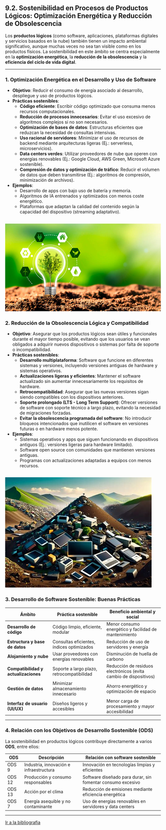 ## 9.2. Sostenibilidad en Procesos de Productos Lógicos: Optimización Energética y Reducción de Obsolescencia

Los **productos lógicos** (como software, aplicaciones, plataformas digitales y servicios basados en la nube) también tienen un impacto ambiental significativo, aunque muchas veces no sea tan visible como en los productos físicos. La sostenibilidad en este ámbito se centra especialmente en la **optimización energética**, la **reducción de la obsolescencia** y la **eficiencia del ciclo de vida digital**.

---

###  **1. Optimización Energética en el Desarrollo y Uso de Software**

- **Objetivo**: Reducir el consumo de energía asociado al desarrollo, despliegue y uso de productos lógicos.
- **Prácticas sostenibles**:
  - **Código eficiente**: Escribir código optimizado que consuma menos recursos computacionales.
  - **Reducción de procesos innecesarios**: Evitar el uso excesivo de algoritmos complejos si no son necesarios.
  - **Optimización de bases de datos**: Estructuras eficientes que reduzcan la necesidad de consultas intensivas.
  - **Uso racional de servidores**: Minimizar el uso de recursos de backend mediante arquitecturas ligeras (Ej.: serverless, microservicios).
  - **Data centers verdes**: Utilizar proveedores de nube que operen con energías renovables (Ej.: Google Cloud, AWS Green, Microsoft Azure sostenible).
  - **Compresión de datos y optimización de tráfico**: Reducir el volumen de datos que deben transmitirse (Ej.: algoritmos de compresión, minimización de archivos).
- **Ejemplos**:
  - Desarrollo de apps con bajo uso de batería y memoria.
  - Algoritmos de IA entrenados y optimizados con menos coste energético.
  - Plataformas que adaptan la calidad del contenido según la capacidad del dispositivo (streaming adaptativo).


![imagen1](../img_pisa3_6_Mena/eficiencia-energetica2.jpg)
---

###  **2. Reducción de la Obsolescencia Lógica y Compatibilidad**

- **Objetivo**: Asegurar que los productos lógicos sean útiles y funcionales durante el mayor tiempo posible, evitando que los usuarios se vean obligados a adquirir nuevos dispositivos o sistemas por falta de soporte o incompatibilidad.
- **Prácticas sostenibles**:
  - **Desarrollo multiplataforma**: Software que funcione en diferentes sistemas y versiones, incluyendo versiones antiguas de hardware y sistemas operativos.
  - **Actualizaciones ligeras y eficientes**: Mantener el software actualizado sin aumentar innecesariamente los requisitos de hardware.
  - **Retrocompatibilidad**: Asegurar que las nuevas versiones sigan siendo compatibles con los dispositivos anteriores.
  - **Soporte prolongado (LTS - Long Term Support)**: Ofrecer versiones de software con soporte técnico a largo plazo, evitando la necesidad de migraciones forzadas.
  - **Evitar la obsolescencia programada del software**: No introducir bloqueos intencionados que inutilicen el software en versiones futuras o en hardware menos potente.
- **Ejemplos**:
  - Sistemas operativos y apps que siguen funcionando en dispositivos antiguos (Ej.: versiones ligeras para hardware limitado).
  - Software open source con comunidades que mantienen versiones antiguas.
  - Programas con actualizaciones adaptadas a equipos con menos recursos.

![imagen1](../img_pisa3_6_Mena/Obsolescencia.jpg)
---

###  **3. Desarrollo de Software Sostenible: Buenas Prácticas**

| Ámbito                                 | Práctica sostenible                                    | Beneficio ambiental y social                           |
|---------------------------------------|------------------------------------------------------|-----------------------------------------------------|
| **Desarrollo de código**               | Código limpio, eficiente, modular                    | Menor consumo energético y facilidad de mantenimiento |
| **Estructura y base de datos**         | Consultas eficientes, índices optimizados           | Reducción de uso de servidores y energía             |
| **Alojamiento y nube**                 | Usar proveedores con energías renovables             | Disminución de huella de carbono                     |
| **Compatibilidad y actualizaciones**  | Soporte a largo plazo, retrocompatibilidad          | Reducción de residuos electrónicos (evita cambio de dispositivos) |
| **Gestión de datos**                   | Minimizar almacenamiento innecesario                 | Ahorro energético y optimización de espacio          |
| **Interfaz de usuario (UI/UX)**        | Diseños ligeros y accesibles                        | Menor carga de procesamiento y mayor accesibilidad  |

---

###  **4. Relación con los Objetivos de Desarrollo Sostenible (ODS)**

La sostenibilidad en productos lógicos contribuye directamente a varios **ODS**, entre ellos:

| ODS | Descripción                                     | Relación con software sostenible                          |
|-----|------------------------------------------------|----------------------------------------------------------|
| ODS 9 | Industria, innovación e infraestructura       | Innovación en tecnologías limpias y eficientes           |
| ODS 12 | Producción y consumo responsables            | Software diseñado para durar, sin fomentar consumo excesivo |
| ODS 13 | Acción por el clima                          | Reducción de emisiones mediante eficiencia energética    |
| ODS 7 | Energía asequible y no contaminante           | Uso de energías renovables en servidores y data centers  |

---


[Ir a la bibliografia](../bibliografia_pisa3_6_Mena.md)